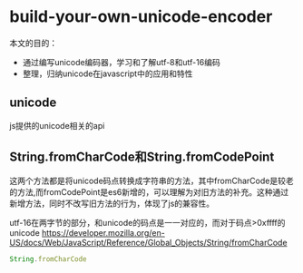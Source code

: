 # build-your-own-unicode-encoder

本文的目的：
  - 通过编写unicode编码器，学习和了解utf-8和utf-16编码
  - 整理，归纳unicode在javascript中的应用和特性

## unicode
js提供的unicode相关的api
## String.fromCharCode和String.fromCodePoint
这两个方法都是将unicode码点转换成字符串的方法，其中fromCharCode是较老的方法,而fromCodePoint是es6新增的，可以理解为对旧方法的补充。这种通过新增方法，同时不改写旧方法的行为，体现了js的兼容性。

utf-16在两字节的部分，和unicode的码点是一一对应的，而对于码点>0xffff的unicode
https://developer.mozilla.org/en-US/docs/Web/JavaScript/Reference/Global_Objects/String/fromCharCode
```js
String.fromCharCode
```